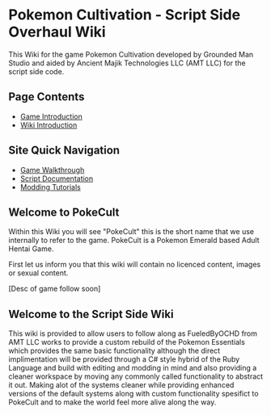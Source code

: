 [Sec Intro]:https://github.com/Grounded-Man-Studio/PokeCultWiki#welcome-to-pokecult
[Sec WikiIntro]:https://github.com/Grounded-Man-Studio/PokeCultWiki#welcome-to-the-script-side-wiki

[Page DocuHome]:https://github.com/Grounded-Man-Studio/PokeCultWiki/blob/main/Docu/DocuHome.md
[Page TutorialHome]:https://github.com/Grounded-Man-Studio/PokeCultWiki/blob/main/Tutorials/TutorialHome.md
[Page GameGuide]:https://github.com/Grounded-Man-Studio/PokeCultWiki/blob/main/Walkthrough/Walkthrough.md

# Pokemon Cultivation - Script Side Overhaul Wiki

This Wiki for the game Pokemon Cultivation developed by Grounded Man Studio and aided by Ancient Majik Technologies LLC (AMT LLC) for the script side code.

## Page Contents
	
- [Game Introduction][Sec Intro]
- [Wiki Introduction][Sec WikiIntro]

## Site Quick Navigation

- [Game Walkthrough][Page GameGuide]
- [Script Documentation][Page DocuHome]
- [Modding Tutorials][Page TutorialHome]

## Welcome to PokeCult

Within this Wiki you will see "PokeCult" this is the short name that we use internally to refer to the game. PokeCult is a Pokemon Emerald based Adult Hentai Game.

First let us inform you that this wiki will contain no licenced content, images or sexual content.

[Desc of game follow soon]

## Welcome to the Script Side Wiki

This wiki is provided to allow users to follow along as FueledByOCHD from AMT LLC works to provide a custom rebuild of the Pokemon Essentials which provides the same basic functionality although the direct implimentation will be provided through a C# style hybrid of the Ruby Language and build with editing and modding in mind and also providing a cleaner workspace by moving any commonly called functionality to abstract it out. Making alot of the systems cleaner while providing enhanced versions of the default systems along with custom functionality spesifict to PokeCult and to make the world feel more alive along the way. 
